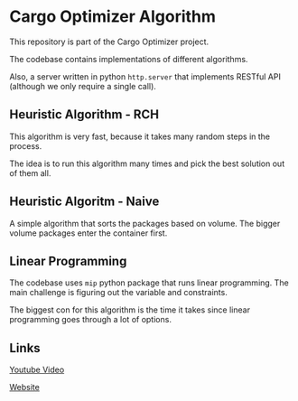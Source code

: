# Cargo Optimizer Algorithm

This repository is part of the Cargo Optimizer project.

The codebase contains implementations of different algorithms. 

Also, a server written in python `http.server` that implements RESTful API (although we only require a single call).

## Heuristic Algorithm - RCH

This algorithm is very fast, because it takes many random steps in the process. 

The idea is to run this algorithm many times and pick the best solution out of them all.

## Heuristic Algoritm - Naive

A simple algorithm that sorts the packages based on volume. The bigger volume packages enter the container first.

## Linear Programming

The codebase uses `mip` python package that runs linear programming. The main challenge is figuring out the variable and constraints. 

The biggest con for this algorithm is the time it takes since linear programming goes through a lot of options.

## Links

[Youtube Video](https://youtu.be/Zvjm5s7ZOZs)

[Website](https://cargo-optimizer.herokuapp.com/)
